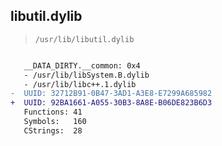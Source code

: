 ## libutil.dylib

> `/usr/lib/libutil.dylib`

```diff

   __DATA_DIRTY.__common: 0x4
   - /usr/lib/libSystem.B.dylib
   - /usr/lib/libc++.1.dylib
-  UUID: 32712B91-0B47-3AD1-A3E8-E7299A685982
+  UUID: 92BA1661-A055-30B3-8A8E-B06DE823B6D3
   Functions: 41
   Symbols:   160
   CStrings:  28

```
